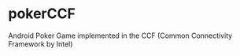 pokerCCF
========

Android Poker Game implemented in the CCF (Common Connectivity Framework by Intel)
